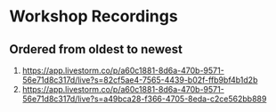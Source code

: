 # Workshop Recordings
## Ordered from oldest to newest

1. https://app.livestorm.co/p/a60c1881-8d6a-470b-9571-56e71d8c317d/live?s=82cf5ae4-7565-4439-b02f-ffb9bf4b1d2b
2. https://app.livestorm.co/p/a60c1881-8d6a-470b-9571-56e71d8c317d/live?s=a49bca28-f366-4705-8eda-c2ce562bb889
